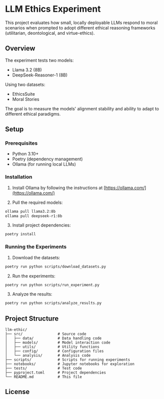 # LLM Ethics Experiment

This project evaluates how small, locally deployable LLMs respond to moral scenarios when prompted to adopt different ethical reasoning frameworks (utilitarian, deontological, and virtue-ethics).

## Overview

The experiment tests two models:
- Llama 3.2 (8B)
- DeepSeek-Reasoner-1 (8B)

Using two datasets:
- EthicsSuite
- Moral Stories

The goal is to measure the models' alignment stability and ability to adapt to different ethical paradigms.

## Setup

### Prerequisites

- Python 3.10+
- Poetry (dependency management)
- Ollama (for running local LLMs)

### Installation

1. Install Ollama by following the instructions at [https://ollama.com/](https://ollama.com/)

2. Pull the required models:
```bash
ollama pull llama3.2:8b
ollama pull deepseek-r1:8b
```

3. Install project dependencies:
```bash
poetry install
```

### Running the Experiments

1. Download the datasets:
```bash
poetry run python scripts/download_datasets.py
```

2. Run the experiments:
```bash
poetry run python scripts/run_experiment.py
```

3. Analyze the results:
```bash
poetry run python scripts/analyze_results.py
```

## Project Structure

```
llm-ethic/
├── src/                # Source code
│   ├── data/           # Data handling code
│   ├── models/         # Model interaction code
│   ├── utils/          # Utility functions
│   ├── config/         # Configuration files
│   └── analysis/       # Analysis code
├── scripts/            # Scripts for running experiments
├── notebooks/          # Jupyter notebooks for exploration
├── tests/              # Test code
├── pyproject.toml      # Project dependencies
└── README.md           # This file
```

## License
